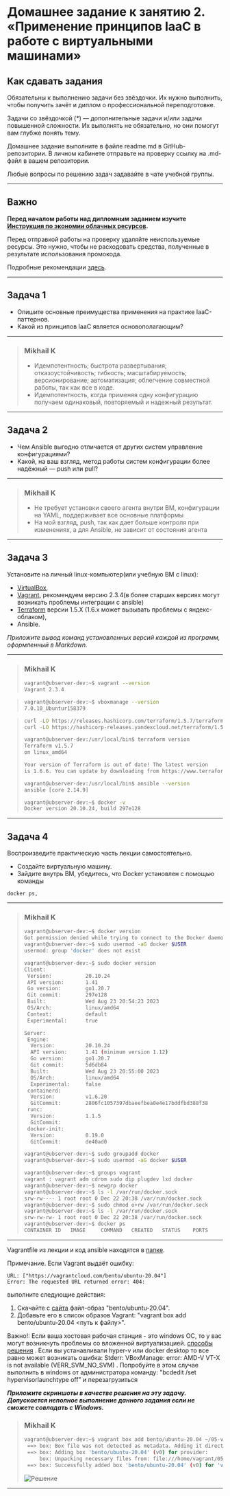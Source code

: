 
# Домашнее задание к занятию 2. «Применение принципов IaaC в работе с виртуальными машинами»

## Как сдавать задания

Обязательны к выполнению задачи без звёздочки. Их нужно выполнить, чтобы получить зачёт и диплом о профессиональной переподготовке.

Задачи со звёздочкой (*) — дополнительные задачи и/или задачи повышенной сложности. Их выполнять не обязательно, но они помогут вам глубже понять тему.

Домашнее задание выполните в файле readme.md в GitHub-репозитории. В личном кабинете отправьте на проверку ссылку на .md-файл в вашем репозитории.

Любые вопросы по решению задач задавайте в чате учебной группы.

---


## Важно

**Перед началом работы над дипломным заданием изучите [Инструкция по экономии облачных ресурсов](https://github.com/netology-code/devops-materials/blob/master/cloudwork.MD).**

Перед отправкой работы на проверку удаляйте неиспользуемые ресурсы.
Это нужно, чтобы не расходовать средства, полученные в результате использования промокода.

Подробные рекомендации [здесь](https://github.com/netology-code/virt-homeworks/blob/virt-11/r/README.md).

---

## Задача 1

- Опишите основные преимущества применения на практике IaaC-паттернов.
- Какой из принципов IaaC является основополагающим?

***
> ### Mikhail K
> - Идемпотентность; быстрота развертывания; отказоустойчивость; гибкость; масштабируемость; версионирование; автоматизация; облегчение совместной работы, так как все в коде.
> - Идемпотентность, когда применяя одну конфигурацию получаем одинаковый, повторяемый и надежный результат.
***

## Задача 2

- Чем Ansible выгодно отличается от других систем управление конфигурациями?
- Какой, на ваш взгляд, метод работы систем конфигурации более надёжный — push или pull?

***
> ### Mikhail K
> - Не требует установки своего агента внутри ВМ, конфигурации на YAML, поддерживает все основные платформы
> - На мой взгляд, push, так как дает больше контроля при изменениях, а для Ansible, не зависит от состояния агента
***

## Задача 3

Установите на личный linux-компьютер(или учебную ВМ с linux):

- [VirtualBox](https://www.virtualbox.org/),
- [Vagrant](https://github.com/netology-code/devops-materials), рекомендуем версию 2.3.4(в более старших версиях могут возникать проблемы интеграции с ansible)
- [Terraform](https://github.com/netology-code/devops-materials/blob/master/README.md)  версии 1.5.Х (1.6.х может вызывать проблемы с яндекс-облаком),
- Ansible.

*Приложите вывод команд установленных версий каждой из программ, оформленный в Markdown.*
***
> ### Mikhail K
> ```bash
> vagrant@ubserver-dev:~$ vagrant --version
> Vagrant 2.3.4
> ```

> ```bash
> vagrant@ubserver-dev:~$ vboxmanage --version
> 7.0.10_Ubuntur158379
> ```

> ```bash
> curl -LO https://releases.hashicorp.com/terraform/1.5.7/terraform_1.5.7_linux_amd64.zip
> curl -LO https://hashicorp-releases.yandexcloud.net/terraform/1.5.7/terraform_1.5.7_linux_amd64.zip
> 
> vagrant@ubserver-dev:/usr/local/bin$ terraform version
> Terraform v1.5.7
> on linux_amd64
> 
> Your version of Terraform is out of date! The latest version
> is 1.6.6. You can update by downloading from https://www.terraform.io/downloads.html
> ```
> ```bash
> vagrant@ubserver-dev:/usr/local/bin$ ansible --version
> ansible [core 2.14.9]
> ```
> ```bash
> vagrant@ubserver-dev:~$ docker -v
> Docker version 20.10.24, build 297e128
> ```

***


## Задача 4 

Воспроизведите практическую часть лекции самостоятельно.

- Создайте виртуальную машину.
- Зайдите внутрь ВМ, убедитесь, что Docker установлен с помощью команды
```
docker ps,
```

***

> ### Mikhail K
> ```bash
> vagrant@ubserver-dev:~$ docker version
> Got permission denied while trying to connect to the Docker daemon socket at unix:///var/run/docker.sock: Get "http://%2Fvar%2Frun%2Fdocker.sock/v1.24/version": dial unix /var/run/docker.sock: connect: permission denied
> vagrant@ubserver-dev:~$ sudo usermod -aG docker $USER
> usermod: group 'docker' does not exist
>
> vagrant@ubserver-dev:~$ sudo docker version
> Client:
>  Version:           20.10.24
>  API version:       1.41
>  Go version:        go1.20.7
>  Git commit:        297e128
>  Built:             Wed Aug 23 20:54:23 2023
>  OS/Arch:           linux/amd64
>  Context:           default
>  Experimental:      true
> 
> Server:
>  Engine:
>   Version:          20.10.24
>   API version:      1.41 (minimum version 1.12)
>   Go version:       go1.20.7
>   Git commit:       5d6db84
>   Built:            Wed Aug 23 20:55:00 2023
>   OS/Arch:          linux/amd64
>   Experimental:     false
>  containerd:
>   Version:          v1.6.20
>   GitCommit:        2806fc1057397dbaeefbea0e4e17bddfbd388f38
>  runc:
>   Version:          1.1.5
>   GitCommit:
>  docker-init:
>   Version:          0.19.0
>   GitCommit:        de40ad0
> 
> vagrant@ubserver-dev:~$ sudo groupadd docker
> vagrant@ubserver-dev:~$ sudo usermod -aG docker $USER
> 
> vagrant@ubserver-dev:~$ groups vagrant
> vagrant : vagrant adm cdrom sudo dip plugdev lxd docker
> vagrant@ubserver-dev:~$ newgrp docker
> vagrant@ubserver-dev:~$ ls -l /var/run/docker.sock
> srw-rw---- 1 root root 0 Dec 22 20:38 /var/run/docker.sock
> vagrant@ubserver-dev:~$ sudo chmod o+rw /var/run/docker.sock
> vagrant@ubserver-dev:~$ ls -l /var/run/docker.sock
> srw-rw-rw- 1 root root 0 Dec 22 20:38 /var/run/docker.sock
> vagrant@ubserver-dev:~$ docker ps
> CONTAINER ID   IMAGE     COMMAND   CREATED   STATUS    PORTS     NAMES
> ```

***


Vagrantfile из лекции и код ansible находятся в [папке](https://github.com/netology-code/virt-homeworks/tree/virt-11/05-virt-02-iaac/src).

Примечание. Если Vagrant выдаёт ошибку:
```
URL: ["https://vagrantcloud.com/bento/ubuntu-20.04"]     
Error: The requested URL returned error: 404:
```

выполните следующие действия:

1. Скачайте с [сайта](https://app.vagrantup.com/bento/boxes/ubuntu-20.04) файл-образ "bento/ubuntu-20.04".
2. Добавьте его в список образов Vagrant: "vagrant box add bento/ubuntu-20.04 <путь к файлу>".

Важно!: Если ваша хостовая рабочая станция - это windows ОС, то у вас могут возникнуть проблемы со вложенной виртуализацией.  [способы решения](https://www.comss.ru/page.php?id=7726)  . Если вы устанавливали hyper-v или docker desktop то  все равно может возникать ошибка: Stderr: VBoxManage: error: AMD-V VT-X is not available (VERR_SVM_NO_SVM) . Попробуйте в этом случае выполнить в windows от администратора команду: "bcdedit /set hypervisorlaunchtype off" и перезагрузиться

***Приложите скриншоты в качестве решения на эту задачу. Допускается неполное выполнение данного задания если не сможете совладать с Windows.*** 

> ### Mikhail K
> ```bash
> vagrant@ubserver-dev:~$ vagrant box add bento/ubuntu-20.04 ~/05-virt-02-iaac/virtd-homeworks-main/05-virt-02-iaac/src/vagrant/vagrant.box
>  ==> box: Box file was not detected as metadata. Adding it directly...
>  ==> box: Adding box 'bento/ubuntu-20.04' (v0) for provider: 
>      box: Unpacking necessary files from: file:///home/vagrant/05-virt-02-iaac/virtd-homeworks-main/05-virt-02-iaac/src/vagrant/vagrant.box
>  ==> box: Successfully added box 'bento/ubuntu-20.04' (v0) for 'virtualbox'!
> ```
> ![Решение](images/result.png)

***
